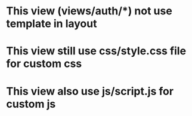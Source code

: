 # This view (views/auth/*) not use template in layout

# This view still use css/style.css file for custom css

# This view also use js/script.js for custom js